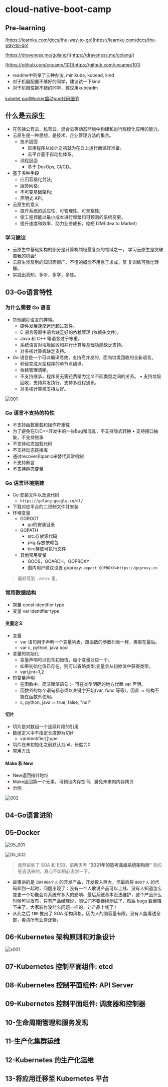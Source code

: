 # cloud-native-boot-camp

## Pre-learning

[https://learnku.com/docs/the-way-to-go](https://learnku.com/docs/the-way-to-go)

[https://draveness.me/golang/](https://draveness.me/golang/)

[https://github.com/cncamp/101](https://github.com/cncamp/101)

- readme中列举了三种办法, minikube, kubead, kind
- 对于机器配置不够好的同学，建议试一下kind
- 对于机器性能不错的同学，建议用kubeadm

[kubelet podWorker启动pod代码细节](https://pouncing-waterfall-7c4.notion.site/kubelet-go-c3b5cf9bbf4b4e3098720f61efb15e0e)

## 什么是云原生

- 在包括公有云、私有云、混合云等动态环境中构建和运行规模化应用的能力。
- 云原生是一种思想，是技术、企业管理方法的集合。
  - 技术层面
    - 应用程序从设计之初就为在云上运行而做好准备。
    - 云平台基于自动化体系。
  - 流程层面
    - 基于 DevOps, CI/CD。
- 基于多种手段
  - 应用容器化封装;
  - 服务网格;
  - 不可变基础架构;
  - 声明式 API。
- 云原生的意义
  - 提升系统的适应性、可管理性、可观察性;
  - 使工程师能以最小成本进行频繁和可预测的系统变更。
  - 提升速度和效率，助力业务成长，缩短 I2M(Idea to Market)

### 学习建议

- 云原生中基础架构的部分是计算机领域最复杂的领域之一， 学习云原生是突破自我的机会!
- 云原生涉及到的知识面很广，不懂的概念不用急于求成，反 复训练可强化理解。
- 实践出真知，多听，多学，多练。

## 03-Go语言特性

### 为什么需要 Go 语言

- 其他编程语言的弊端。
  - 硬件发展速度远远超过软件。
  - C 语言等原生语言缺乏好的依赖管理 (依赖头文件)。
  - Java 和 C++ 等语言过于笨重。
  - 系统语言对垃圾回收和并行计算等基础功能缺乏支持。
  - 对多核计算机缺乏支持。
- Go 语言是一个可以编译高效，支持高并发的，面向垃圾回收的全新语言。
  - 秒级完成大型程序的单节点编译。
  - 依赖管理清晰。
  - 不支持继承，程序员无需花费精力定义不同类型之间的关系。 • 支持垃圾回收，支持并发执行，支持多线程通讯。
  - 对多核计算机支持友好。

![001](./images/go/001.png)

### Go 语言不支持的特性

- 不支持函数重载和操作符重载
- 为了避免在C/C++开发中的一些Bug和混乱，不支持隐式转换 • 支持接口抽象，不支持继承
- 不支持动态加载代码
- 不支持动态链接库
- 通过recover和panic来替代异常机制
- 不支持断言
- 不支持静态变量

### Go 语言环境搭建

- Go 安装文件以及源代码
  - `https://golang.google.cn/dl/`
- 下载对应平台的二进制文件并安装
- 环境变量
  - GOROOT
    - go的安装目录
  - GOPATH
    - src:存放源代码
    - pkg:存放依赖包
    - bin:存放可执行文件
  - 其他常用变量
    - GOOS，GOARCH，GOPROXY
    - 国内用户建议设置 goproxy: `export GOPROXY=https://goproxy.cn`

> 最好写到 `.zshrc` 里。

### 常用数据结构

- 常量 const identifier type
- 变量 var identifier type

#### 变量定义

- 变量
  - var 语句用于声明一个变量列表，跟函数的参数列表一样，类型在最后。
  - var c, python, java bool
- 变量的初始化
  - 变量声明可以包含初始值，每个变量对应一个。
  - 如果初始化值已存在，则可以省略类型;变量会从初始值中获得类型。
  - vari,jint=1,2
- 短变量声明
  - 在函数中，简洁赋值语句 := 可在类型明确的地方代替 var 声明。
  - 函数外的每个语句都必须以关键字开始(var, func 等等)，因此 := 结构不能在函数外使用。
  - c, python, java := true, false, "no!"

#### 切片

- 切片是对数组一个连续片段的引用
- 数组定义中不指定长度即为切片
  - varidentifier[]type
- 切片在未初始化之前默认为nil，长度为0
- 常用方法

#### Make 和 New

- New返回指针地址
- Make返回第一个元素，可预设内存空间，避免未来的内存拷贝
- 示例

![002](./images/go/002.png)

## 04-Go语言进阶

## 05-Docker

![05_001](images/docker/05_001.png)

![05_002](images/docker/05_002.png)

> 竟然讲到了 SOA 和 ESB，前两天考 **“2021年的软考高级系统架构师”** 背的死去活来的，真心不如用心去学一下。

- 故事讲的是 `IBM` `800个人` 的开发产品，开发投入巨大，但最后将 `800个人` 的代码和到一起时，问题出现了：没有一个人敢说产品可以上线、没有人知道怎么变更一个功能会对系统有多大的影响、最后系统基本没法维护，这个产品什么时候可以发布，只有产品经理说，测试们不要继续测试了，然后 bugs 数量降下来了，大家装作没什么问题一样的，让产品上线了！
- 从此之后 `IBM` 推出了 SOA 架构风格。因为人的脑容量有限，没有人能看透全部，看清所有业务逻辑。

## 06-Kubernetes 架构原则和对象设计

![x001](images/X001.jpeg)

## 07-Kubernetes 控制平面组件: etcd

## 08-Kubernetes 控制平面组件: API Server

## 09-Kubernetes 控制平面组件: 调度器和控制器

## 10-生命周期管理和服务发现

## 11-生产化集群运维

## 12-Kubernetes 的生产化运维

## 13-将应用迁移至 Kubernetes 平台

